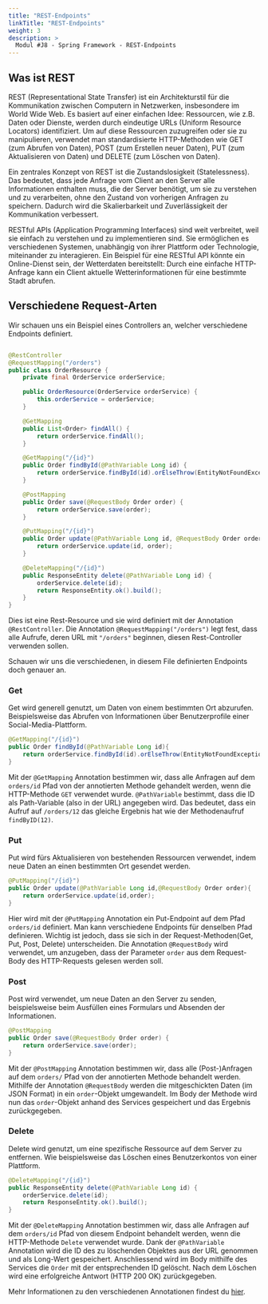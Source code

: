 ```yaml
---
title: "REST-Endpoints"
linkTitle: "REST-Endpoints"
weight: 3
description: >
  Modul #J8 - Spring Framework - REST-Endpoints
---
```


## Was ist REST

REST (Representational State Transfer) ist ein Architekturstil für die Kommunikation zwischen Computern in Netzwerken, insbesondere im World Wide Web.
Es basiert auf einer einfachen Idee: Ressourcen, wie z.B. Daten oder Dienste, werden durch eindeutige URLs (Uniform Resource Locators) identifiziert.
Um auf diese Ressourcen zuzugreifen oder sie zu manipulieren, verwendet man standardisierte HTTP-Methoden wie GET (zum Abrufen von Daten),
POST (zum Erstellen neuer Daten), PUT (zum Aktualisieren von Daten) und DELETE (zum Löschen von Daten).

Ein zentrales Konzept von REST ist die Zustandslosigkeit (Statelessness).
Das bedeutet, dass jede Anfrage vom Client an den Server alle Informationen enthalten muss,
die der Server benötigt, um sie zu verstehen und zu verarbeiten, ohne den Zustand von vorherigen Anfragen zu speichern.
Dadurch wird die Skalierbarkeit und Zuverlässigkeit der Kommunikation verbessert.

RESTful APIs (Application Programming Interfaces) sind weit verbreitet, weil sie einfach zu verstehen und zu implementieren sind.
Sie ermöglichen es verschiedenen Systemen, unabhängig von ihrer Plattform oder Technologie, miteinander zu interagieren.
Ein Beispiel für eine RESTful API könnte ein Online-Dienst sein, der Wetterdaten bereitstellt:
Durch eine einfache HTTP-Anfrage kann ein Client aktuelle Wetterinformationen für eine bestimmte Stadt abrufen.

## Verschiedene Request-Arten

Wir schauen uns ein Beispiel eines Controllers an, welcher verschiedene Endpoints definiert.

```java

@RestController
@RequestMapping("/orders")
public class OrderResource {
    private final OrderService orderService;

    public OrderResource(OrderService orderService) {
        this.orderService = orderService;
    }

    @GetMapping
    public List<Order> findAll() {
        return orderService.findAll();
    }

    @GetMapping("/{id}")
    public Order findById(@PathVariable Long id) {
        return orderService.findById(id).orElseThrow(EntityNotFoundException::new);
    }

    @PostMapping
    public Order save(@RequestBody Order order) {
        return orderService.save(order);
    }

    @PutMapping("/{id}")
    public Order update(@PathVariable Long id, @RequestBody Order order) {
        return orderService.update(id, order);
    }

    @DeleteMapping("/{id}")
    public ResponseEntity delete(@PathVariable Long id) {
        orderService.delete(id);
        return ResponseEntity.ok().build();
    }
}
```

Dies ist eine Rest-Resource und sie wird definiert mit der Annotation `@RestController`. Die
Annotation `@RequestMapping("/orders")` legt fest, dass alle Aufrufe, deren URL mit `"/orders"` beginnen, diesen Rest-Controller
verwenden sollen.

Schauen wir uns die verschiedenen, in diesem File definierten Endpoints doch genauer an.

### Get

Get wird generell genutzt, um Daten von einem bestimmten Ort abzurufen. Beispielsweise das Abrufen von Informationen über Benutzerprofile einer Social-Media-Plattform.

```java
@GetMapping("/{id}")
public Order findById(@PathVariable Long id){
    return orderService.findById(id).orElseThrow(EntityNotFoundException::new);
}
```

Mit der `@GetMapping` Annotation bestimmen wir, dass alle Anfragen auf dem `orders/id` Pfad von der
annotierten Methode gehandelt werden, wenn die HTTP-Methode `GET` verwendet wurde. `@PathVariable` bestimmt, dass die ID als Path-Variable (also in der URL)
angegeben wird. Das bedeutet, dass ein Aufruf auf `/orders/12` das gleiche Ergebnis hat wie der Methodenaufruf `findByID(12)`.

### Put

Put wird fürs Aktualisieren von bestehenden Ressourcen verwendet, indem neue Daten an einen bestimmten Ort gesendet werden.

```java
@PutMapping("/{id}")
public Order update(@PathVariable Long id,@RequestBody Order order){
    return orderService.update(id,order);
}
```

Hier wird mit der `@PutMapping` Annotation ein Put-Endpoint auf dem Pfad `orders/id` definiert. Man kann verschiedene Endpoints für denselben Pfad definieren.
Wichtig ist jedoch, dass sie sich in der Request-Methoden(Get, Put, Post, Delete) unterscheiden.
Die Annotation `@RequestBody` wird verwendet, um anzugeben, dass der Parameter `order` aus dem Request-Body des
HTTP-Requests gelesen werden soll.

### Post

Post wird verwendet, um neue Daten an den Server zu senden, beispielsweise beim Ausfüllen eines Formulars und Absenden der Informationen.

```java
@PostMapping
public Order save(@RequestBody Order order) {
    return orderService.save(order);
}
```

Mit der `@PostMapping` Annotation bestimmen wir, dass alle (Post-)Anfragen auf dem `orders/` Pfad von der
annotierten Methode behandelt werden. Mithilfe der Annotation `@RequestBody` werden die mitgeschickten Daten
(im JSON Format) in ein `order`-Objekt umgewandelt. Im Body der Methode wird nun das `order`-Objekt anhand des
Services gespeichert und das Ergebnis zurückgegeben.

### Delete

Delete wird genutzt, um eine spezifische Ressource auf dem Server zu entfernen. Wie beispielsweise das Löschen eines Benutzerkontos von einer Plattform.

```java
@DeleteMapping("/{id}")
public ResponseEntity delete(@PathVariable Long id) {
    orderService.delete(id);
    return ResponseEntity.ok().build();
}
```

Mit der `@DeleteMapping` Annotation bestimmen wir, dass alle Anfragen auf dem `orders/id` Pfad von diesem Endpoint behandelt werden,
wenn die HTTP-Methode `Delete` verwendet wurde. Dank der `@PathVariable` Annotation wird die ID des zu löschenden Objektes aus der URL genommen und als Long-Wert gespeichert.
Anschliessend wird im Body mithilfe des Services die `Order` mit der entsprechenden ID gelöscht.
Nach dem Löschen wird eine erfolgreiche Antwort (HTTP 200 OK) zurückgegeben.

Mehr Informationen zu den verschiedenen Annotationen findest du [hier](../spring/06_annotationen).
